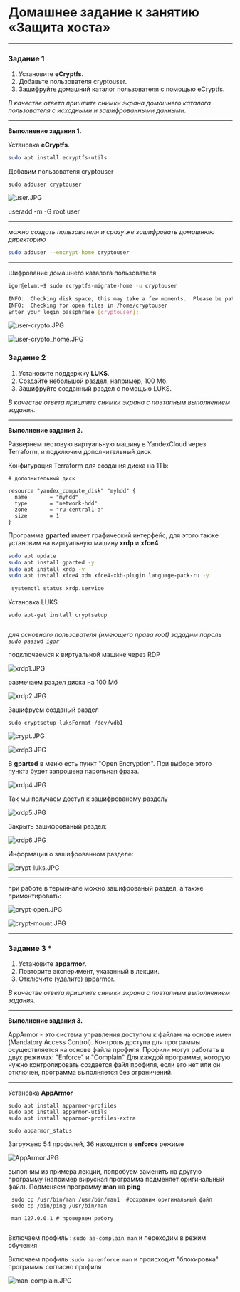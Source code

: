# Домашнее задание к занятию  «Защита хоста»

------

### Задание 1

1. Установите **eCryptfs**.
2. Добавьте пользователя cryptouser.
3. Зашифруйте домашний каталог пользователя с помощью eCryptfs.


*В качестве ответа  пришлите снимки экрана домашнего каталога пользователя с исходными и зашифрованными данными.*  

---

**Выполнение задания 1.**

Установка **eCryptfs**.
```bash
sudo apt install ecryptfs-utils
```

Добавим пользователя cryptouser

```
sudo adduser cryptouser
```

![user.JPG](https://github.com/elekpow/netology/blob/main/inform/lesson2/images/user.JPG)


useradd -m -G root user


---
*можно создать пользователя и сразу же зашифровать домашнюю директорию*
 
```bash
sudo adduser --encrypt-home cryptouser
```
---

Шифрование домашнего каталога пользователя

```bash
igor@elvm:~$ sudo ecryptfs-migrate-home -u cryptouser

INFO:  Checking disk space, this may take a few moments.  Please be patient.
INFO:  Checking for open files in /home/cryptouser
Enter your login passphrase [cryptouser]:
```
![user-crypto.JPG](https://github.com/elekpow/netology/blob/main/inform/lesson2/images/user-crypto.JPG)


![user-crypto_home.JPG](https://github.com/elekpow/netology/blob/main/inform/lesson2/images/user-crypto_home.JPG)






### Задание 2

1. Установите поддержку **LUKS**.
2. Создайте небольшой раздел, например, 100 Мб.
3. Зашифруйте созданный раздел с помощью LUKS.

*В качестве ответа пришлите снимки экрана с поэтапным выполнением задания.*


---

**Выполнение задания 2.**


Развернем тестовую виртуальную машину в YandexCloud через Terraform, и подключим дополнительный диск.


Конфигурация Terraform для создания диска на 1Tb:

```
# дополнительный диск

resource "yandex_compute_disk" "myhdd" {
  name       = "myhdd"
  type       = "network-hdd"
  zone       = "ru-central1-a"
  size       = 1
}

```

Программа **gparted** имеет графический интерфейс, для этого также установим на виртуальную машину **xrdp**  и **xfce4**

```bash 
sudo apt update
sudo apt install gparted -y
sudo apt install xrdp -y 
sudo apt install xfce4 xdm xfce4-xkb-plugin language-pack-ru -y

 systemctl status xrdp.service

```

Установка LUKS

```
sudo apt-get install cryptsetup
 
```

*для основного пользователя (имеющего права root) зададим пароль `sudo passwd igor`*

подключаемся к виртуальной машине  через RDP 


![xrdp1.JPG](https://github.com/elekpow/netology/blob/main/inform/lesson2/images/xrdp1.JPG)


размечаем  раздел диска на 100 Мб 

![xrdp2.JPG](https://github.com/elekpow/netology/blob/main/inform/lesson2/images/xrdp1.JPG)


Зашифруем созданый раздел 

` sudo cryptsetup luksFormat /dev/vdb1 `

![crypt.JPG](https://github.com/elekpow/netology/blob/main/inform/lesson2/images/crypt.JPG)


![xrdp3.JPG](https://github.com/elekpow/netology/blob/main/inform/lesson2/images/xrdp3.JPG)


В **gparted** в меню есть пункт "Open Encryption". При выборе этого пункта будет запрошена парольная фраза. 

![xrdp4.JPG](https://github.com/elekpow/netology/blob/main/inform/lesson2/images/xrdp4.JPG)

Так мы получаем доступ к зашифрованому разделу

![xrdp5.JPG](https://github.com/elekpow/netology/blob/main/inform/lesson2/images/xrdp5.JPG)


Закрыть зашифрованый раздел:

![xrdp6.JPG](https://github.com/elekpow/netology/blob/main/inform/lesson2/images/xrdp6.JPG)


Информация о зашифрованном разделе:

![crypt-luks.JPG](https://github.com/elekpow/netology/blob/main/inform/lesson2/images/crypt-luks.JPG)


---

при работе в терминале можно зашифрованый раздел, а также примонтировать:

![crypt-open.JPG](https://github.com/elekpow/netology/blob/main/inform/lesson2/images/crypt-open.JPG)


![crypt-mount.JPG](https://github.com/elekpow/netology/blob/main/inform/lesson2/images/crypt-mount.JPG)




---

### Задание 3 *

1. Установите **apparmor**.
2. Повторите эксперимент, указанный в лекции.
3. Отключите (удалите) apparmor.


*В качестве ответа пришлите снимки экрана с поэтапным выполнением задания.*


---

**Выполнение задания 3.**

AppArmor - это система управления доступом к файлам на основе имен (Mandatory Access Control).
Контроль доступа для программы осуществляется на основе файла профиля. Профили могут работать в двух режимах: "Enforce" и "Complain"
Для каждой программы, которую нужно контролировать создается файл профиля, если его нет или он отключен, программа выполняется без ограничений.

---

Установка **AppArmor**

```
sudo apt install apparmor-profiles 
sudo apt install apparmor-utils
sudo apt install apparmor-profiles-extra

sudo apparmor_status

```

Загружено 54 профилей, 36  находятся в **enforce** режиме 

![AppArmor.JPG](https://github.com/elekpow/netology/blob/main/inform/lesson2/images/AppArmort.JPG)


выполним из примера лекции, попробуем заменить на другую программу (например вирусная программа подменяет оригинальный файл). Подменяем программу **man** на **ping** 

```
 sudo cp /usr/bin/man /usr/bin/man1  #сохраним оригинальный файл
 sudo cp /bin/ping /usr/bin/man     
  
 man 127.0.0.1 # проверяем работу
  
```

Включаем профиль : `sudo aa-complain man` и переходим в режим обучения

Включаем профиль :`sudo aa-enforce man` и происходит "блокировка" программы согласно профиля 


![man-complain.JPG](https://github.com/elekpow/netology/blob/main/inform/lesson2/images/man-complain.JPG)

